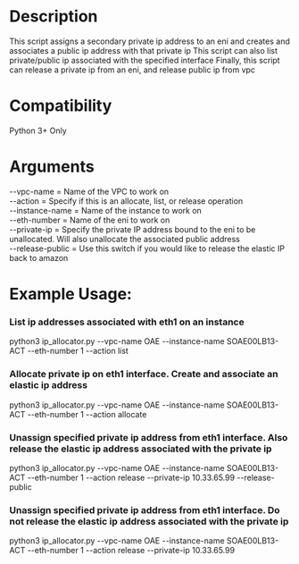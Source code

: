 # Description
This script assigns a secondary private ip address to an eni and creates and associates a public ip address with that private ip
This script can also list private/public ip associated with the specified interface
Finally, this script can release a private ip from an eni, and release public ip from vpc 

# Compatibility
Python 3+ Only

# Arguments
--vpc-name = Name of the VPC to work on  
--action = Specify if this is an allocate, list, or release operation  
--instance-name = Name of the instance to work on  
--eth-number = Name of the eni to work on  
--private-ip = Specify the private IP address bound to the eni to be unallocated. Will also unallocate the associated public address  
--release-public = Use this switch if you would like to release the elastic IP back to amazon    

# Example Usage:

### List ip addresses associated with eth1 on an instance
python3 ip_allocator.py --vpc-name OAE --instance-name SOAE00LB13-ACT --eth-number 1 --action list

### Allocate private ip on eth1 interface. Create and associate an elastic ip address
python3 ip_allocator.py --vpc-name OAE --instance-name SOAE00LB13-ACT --eth-number 1 --action allocate

### Unassign specified private ip address from eth1 interface. Also release the elastic ip address associated with the private ip
python3 ip_allocator.py --vpc-name OAE --instance-name SOAE00LB13-ACT --eth-number 1 --action release --private-ip 10.33.65.99 --release-public

### Unassign specified private ip address from eth1 interface. Do not release the elastic ip address associated with the private ip
python3 ip_allocator.py --vpc-name OAE --instance-name SOAE00LB13-ACT --eth-number 1 --action release --private-ip 10.33.65.99
